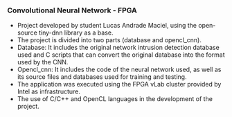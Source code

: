 ### Convolutional Neural Network - FPGA

- Project developed by student Lucas Andrade Maciel, using the open-source tiny-dnn library as a base.
- The project is divided into two parts (database and opencl_cnn).
- Database: It includes the original network intrusion detection database used and C scripts that can convert the original database into the format used by the CNN.
- Opencl_cnn: It includes the code of the neural network used, as well as its source files and databases used for training and testing.
- The application was executed using the FPGA vLab cluster provided by Intel as infrastructure.
- The use of C/C++ and OpenCL languages in the development of the project.
